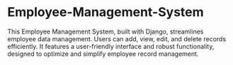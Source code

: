 # Employee-Management-System
This Employee Management System, built with Django, streamlines employee data management. Users can add, view, edit, and delete records efficiently. It features a user-friendly interface and robust functionality, designed to optimize and simplify employee record management.
